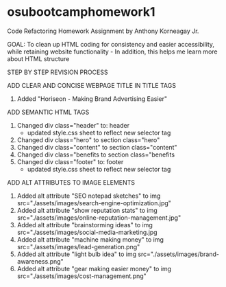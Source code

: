 # osubootcamphomework1
Code Refactoring Homework Assignment
by Anthony Korneagay Jr.

GOAL: To clean up HTML coding for consistency and easier accessibility, while retaining website functionality
    - In addition, this helps me learn more about HTML structure

STEP BY STEP REVISION PROCESS

ADD CLEAR AND CONCISE WEBPAGE TITLE IN TITLE TAGS
1. Added "Horiseon - Making Brand Advertising Easier"

ADD SEMANTIC HTML TAGS
1. Changed div class="header" to: header
	- updated style.css sheet to reflect new selector tag 
2. Changed div class="hero" to section class="hero"
3. Changed div class="content" to section class="content"
4. Changed div class="benefits to section class="benefits
5. Changed div class="footer" to: footer
	- updated style.css sheet to reflect new selector tag
	
ADD ALT ATTRIBUTES TO IMAGE ELEMENTS
1. Added alt attribute "SEO notepad sketches" to img src="./assets/images/search-engine-optimization.jpg"
2. Added alt attribute "show reputation stats" to img src="./assets/images/online-reputation-management.jpg"
3. Added alt attribute "brainstorming ideas" to img src="./assets/images/social-media-marketing.jpg
4. Added alt attribute "machine making money" to img src="./assets/images/lead-generation.png"
5. Added alt attribute "light bulb idea" to img src="./assets/images/brand-awareness.png"
6. Added alt attribute "gear making easier money" to img src="./assets/images/cost-management.png"

